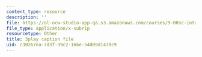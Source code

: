 ```yaml
---
content_type: resource
description: ''
file: https://ol-ocw-studio-app-qa.s3.amazonaws.com/courses/9-00sc-introduction-to-psychology-fall-2011/c30267ea7d3f39c2166e54d89d1439c9_Qw4SkvZ03cc.srt
file_type: application/x-subrip
resourcetype: Other
title: 3play caption file
uid: c30267ea-7d3f-39c2-166e-54d89d1439c9
---
```

